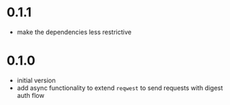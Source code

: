 # 0.1.1

- make the dependencies less restrictive

# 0.1.0

- initial version
- add async functionality to extend `reqwest` to send requests with digest auth flow 
